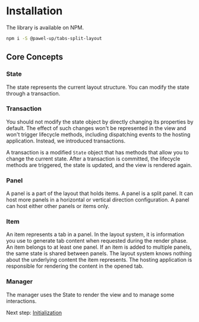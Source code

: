 # Installation

The library is available on NPM.

```sh
npm i -S @pawel-up/tabs-split-layout
```

## Core Concepts

### State

The state represents the current layout structure. You can modify the state through a transaction.

### Transaction

You should not modify the state object by directly changing its properties by default. The effect of such changes won't be represented in the view and won't trigger lifecycle methods, including dispatching events to the hosting application. Instead, we introduced transactions.

A transaction is a modified `State` object that has methods that allow you to change the current state. After a transaction is committed, the lifecycle methods are triggered, the state is updated, and the view is rendered again.

### Panel

A panel is a part of the layout that holds items. A panel is a split panel. It can host more panels in a horizontal or vertical direction configuration. A panel can host either other panels or items only.

### Item

An item represents a tab in a panel. In the layout system, it is information you use to generate tab content when requested during the render phase. An item belongs to at least one panel. If an item is added to multiple panels, the same state is shared between panels. The layout system knows nothing about the underlying content the item represents. The hosting application is responsible for rendering the content in the opened tab.

### Manager

The manager uses the State to render the view and to manage some interactions.

Next step: [Initialization](initialization.md)
